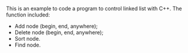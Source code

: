 This is an example to code a program to control linked list with C++. The function included:
- Add node (begin, end, anywhere);
- Delete node (begin, end, anywhere);
- Sort node.
- Find node.
